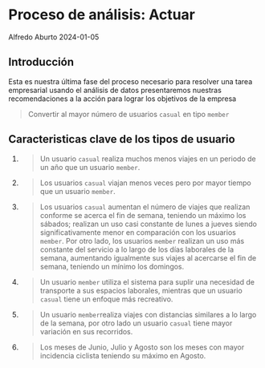 # Proceso de análisis: Actuar

Alfredo Aburto
2024-01-05


## Introducción

Esta es nuestra última fase del proceso necesario para resolver una tarea empresarial
usando el análisis de datos presentaremos nuestras recomendaciones a la acción para
lograr los objetivos de la empresa

> Convertir al mayor número de usuarios `casual` en tipo `member`

## Caracteristicas clave de los tipos de usuario

1. > Un usuario `casual` realiza muchos menos viajes en un periodo de un año que un usuario `member`.
2. > Los usuarios `casual` viajan menos veces pero por mayor tiempo que un usuario `member`.
3. > Los usuarios `casual` aumentan el número de viajes que realizan conforme se acerca el fin de semana, teniendo un máximo los sábados; realizan un uso casi constante de lunes a jueves siendo significativamente menor en comparación con los usuarios `member`. Por otro lado, los usuarios `member` realizan un uso más constante del servicio a lo largo de los días laborales de la semana, aumentando igualmente sus viajes al acercarse el fin de semana, teniendo un mínimo los domingos.
4. > Un usuario `member` utiliza el sistema para suplir una necesidad de 
transporte a sus espacios laborales, mientras que un usuario `casual` tiene un enfoque
más recreativo.
5. > Un usuario `member`realiza viajes con distancias similares a lo largo de la
semana, por otro lado un usuario `casual` tiene mayor variación en sus
recorridos.
6. > Los meses de Junio, Julio y Agosto son los meses con mayor incidencia ciclista
teniendo su máximo en Agosto.


